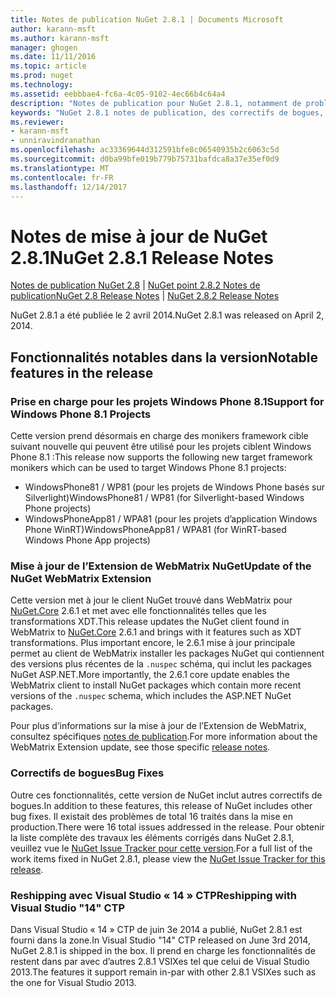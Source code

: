 ```yaml
---
title: Notes de publication NuGet 2.8.1 | Documents Microsoft
author: karann-msft
ms.author: karann-msft
manager: ghogen
ms.date: 11/11/2016
ms.topic: article
ms.prod: nuget
ms.technology: 
ms.assetid: eebbbae4-fc6a-4c05-9102-4ec66b4c64a4
description: "Notes de publication pour NuGet 2.8.1, notamment de problèmes connus, des correctifs de bogues, les fonctionnalités ajoutées et dcr."
keywords: "NuGet 2.8.1 notes de publication, des correctifs de bogues, problèmes connus, ajouté des fonctionnalités, DCR"
ms.reviewer:
- karann-msft
- unniravindranathan
ms.openlocfilehash: ac33369644d312591bfe8c06540935b2c6063c5d
ms.sourcegitcommit: d0ba99bfe019b779b75731bafdca8a37e35ef0d9
ms.translationtype: MT
ms.contentlocale: fr-FR
ms.lasthandoff: 12/14/2017
---
```

# <a name="nuget-281-release-notes"></a><span data-ttu-id="0309a-104">Notes de mise à jour de NuGet 2.8.1</span><span class="sxs-lookup"><span data-stu-id="0309a-104">NuGet 2.8.1 Release Notes</span></span>

<span data-ttu-id="0309a-105">[Notes de publication NuGet 2.8](../release-notes/nuget-2.8.md) | [NuGet point 2.8.2 Notes de publication](../release-notes/nuget-2.8.2.md)</span><span class="sxs-lookup"><span data-stu-id="0309a-105">[NuGet 2.8 Release Notes](../release-notes/nuget-2.8.md) | [NuGet 2.8.2 Release Notes](../release-notes/nuget-2.8.2.md)</span></span>

<span data-ttu-id="0309a-106">NuGet 2.8.1 a été publiée le 2 avril 2014.</span><span class="sxs-lookup"><span data-stu-id="0309a-106">NuGet 2.8.1 was released on April 2, 2014.</span></span>

## <a name="notable-features-in-the-release"></a><span data-ttu-id="0309a-107">Fonctionnalités notables dans la version</span><span class="sxs-lookup"><span data-stu-id="0309a-107">Notable features in the release</span></span>

### <a name="support-for-windows-phone-81-projects"></a><span data-ttu-id="0309a-108">Prise en charge pour les projets Windows Phone 8.1</span><span class="sxs-lookup"><span data-stu-id="0309a-108">Support for Windows Phone 8.1 Projects</span></span>
<span data-ttu-id="0309a-109">Cette version prend désormais en charge des monikers framework cible suivant nouvelle qui peuvent être utilisé pour les projets ciblent Windows Phone 8.1 :</span><span class="sxs-lookup"><span data-stu-id="0309a-109">This release now supports the following new target framework monikers which can be used to target Windows Phone 8.1 projects:</span></span>

* <span data-ttu-id="0309a-110">WindowsPhone81 / WP81 (pour les projets de Windows Phone basés sur Silverlight)</span><span class="sxs-lookup"><span data-stu-id="0309a-110">WindowsPhone81 / WP81 (for Silverlight-based Windows Phone projects)</span></span>
* <span data-ttu-id="0309a-111">WindowsPhoneApp81 / WPA81 (pour les projets d’application Windows Phone WinRT)</span><span class="sxs-lookup"><span data-stu-id="0309a-111">WindowsPhoneApp81 / WPA81 (for WinRT-based Windows Phone App projects)</span></span>

### <a name="update-of-the-nuget-webmatrix-extension"></a><span data-ttu-id="0309a-112">Mise à jour de l’Extension de WebMatrix NuGet</span><span class="sxs-lookup"><span data-stu-id="0309a-112">Update of the NuGet WebMatrix Extension</span></span>
<span data-ttu-id="0309a-113">Cette version met à jour le client NuGet trouvé dans WebMatrix pour [NuGet.Core](https://www.nuget.org/packages/Nuget.Core/2.6.1) 2.6.1 et met avec elle fonctionnalités telles que les transformations XDT.</span><span class="sxs-lookup"><span data-stu-id="0309a-113">This release updates the NuGet client found in WebMatrix to [NuGet.Core](https://www.nuget.org/packages/Nuget.Core/2.6.1) 2.6.1 and brings with it features such as XDT transformations.</span></span> <span data-ttu-id="0309a-114">Plus important encore, le 2.6.1 mise à jour principale permet au client de WebMatrix installer les packages NuGet qui contiennent des versions plus récentes de la `.nuspec` schéma, qui inclut les packages NuGet ASP.NET.</span><span class="sxs-lookup"><span data-stu-id="0309a-114">More importantly, the 2.6.1 core update enables the WebMatrix client to install NuGet packages which contain more recent versions of the `.nuspec` schema, which includes the ASP.NET NuGet packages.</span></span>

<span data-ttu-id="0309a-115">Pour plus d’informations sur la mise à jour de l’Extension de WebMatrix, consultez spécifiques [notes de publication](../release-notes/nuget-2.6.1-for-WebMatrix.md).</span><span class="sxs-lookup"><span data-stu-id="0309a-115">For more information about the WebMatrix Extension update, see those specific [release notes](../release-notes/nuget-2.6.1-for-WebMatrix.md).</span></span>

### <a name="bug-fixes"></a><span data-ttu-id="0309a-116">Correctifs de bogues</span><span class="sxs-lookup"><span data-stu-id="0309a-116">Bug Fixes</span></span>
<span data-ttu-id="0309a-117">Outre ces fonctionnalités, cette version de NuGet inclut autres correctifs de bogues.</span><span class="sxs-lookup"><span data-stu-id="0309a-117">In addition to these features, this release of NuGet includes other bug fixes.</span></span> <span data-ttu-id="0309a-118">Il existait des problèmes de total 16 traités dans la mise en production.</span><span class="sxs-lookup"><span data-stu-id="0309a-118">There were 16 total issues addressed in the release.</span></span> <span data-ttu-id="0309a-119">Pour obtenir la liste complète des travaux les éléments corrigés dans NuGet 2.8.1, veuillez vue le [NuGet Issue Tracker pour cette version](https://nuget.codeplex.com/workitem/list/advanced?keyword=&status=All&type=All&priority=All&release=NuGet%202.8.1&assignedTo=All&component=All&sortField=LastUpdatedDate&sortDirection=Descending&page=0&reasonClosed=All).</span><span class="sxs-lookup"><span data-stu-id="0309a-119">For a full list of the work items fixed in NuGet 2.8.1, please view the [NuGet Issue Tracker for this release](https://nuget.codeplex.com/workitem/list/advanced?keyword=&status=All&type=All&priority=All&release=NuGet%202.8.1&assignedTo=All&component=All&sortField=LastUpdatedDate&sortDirection=Descending&page=0&reasonClosed=All).</span></span>

### <a name="reshipping-with-visual-studio-14-ctp"></a><span data-ttu-id="0309a-120">Reshipping avec Visual Studio « 14 » CTP</span><span class="sxs-lookup"><span data-stu-id="0309a-120">Reshipping with Visual Studio "14" CTP</span></span>
<span data-ttu-id="0309a-121">Dans Visual Studio « 14 » CTP de juin 3e 2014 a publié, NuGet 2.8.1 est fourni dans la zone.</span><span class="sxs-lookup"><span data-stu-id="0309a-121">In Visual Studio "14" CTP released on June 3rd 2014, NuGet 2.8.1 is shipped in the box.</span></span> <span data-ttu-id="0309a-122">Il prend en charge les fonctionnalités de restent dans par avec d’autres 2.8.1 VSIXes tel que celui de Visual Studio 2013.</span><span class="sxs-lookup"><span data-stu-id="0309a-122">The features it support remain in-par with other 2.8.1 VSIXes such as the one for Visual Studio 2013.</span></span>
